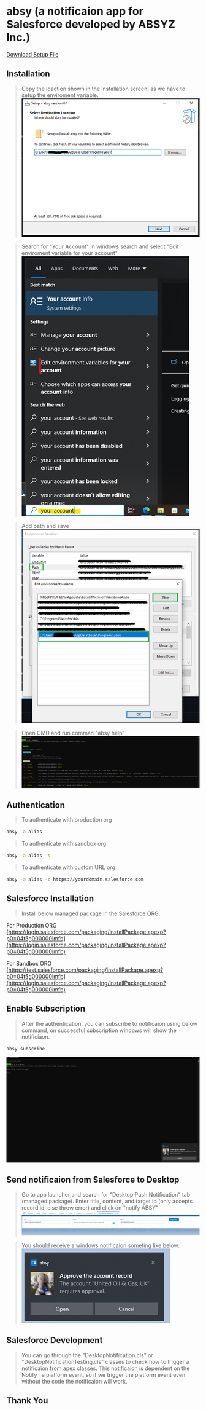 # absy (a notificaion app for Salesforce developed by ABSYZ Inc.)



[Download Setup File](https://github.com/harshvasisthaa/absy_setup/raw/36e798a37f5a4d5fe3e7be57649b18e60a029de3/absy_setup.exe)


## Installation

> Copy the loaction shown in the installation screen, as we have to setup the enviroment variable.
![installation screen](https://github.com/harshvasisthaa/absy_setup/blob/main/docs/installation.png?raw=true)

> Search for "Your Account" in windows search and select "Edit enviroment variable for your account"
![search env](https://github.com/harshvasisthaa/absy_setup/blob/main/docs/enviroment.png?raw=true)

> Add path and save
![Add Path](https://github.com/harshvasisthaa/absy_setup/blob/main/docs/addPath.png?raw=true)

> Open CMD and run comman "absy help"
![absy help](https://github.com/harshvasisthaa/absy_setup/blob/main/docs/absyHelp.png?raw=true)


## Authentication

> To authenticate with production org
```sh
absy -a alias
```

> To authenticate with sandbox org
```sh
absy -a alias -s
```

> To authenticate with custom URL org
```sh
absy -a alias -c https://yourdomain.salesforce.com
```

## Salesforce Installation

> Install below managed package in the Salesforce ORG.

For Production ORG
[https://login.salesforce.com/packaging/installPackage.apexp?p0=04t5g000000Imfb](https://login.salesforce.com/packaging/installPackage.apexp?p0=04t5g000000Imfb)

For Sandbox ORG
[https://test.salesforce.com/packaging/installPackage.apexp?p0=04t5g000000Imfb](https://login.salesforce.com/packaging/installPackage.apexp?p0=04t5g000000Imfb)

## Enable Subscription

> After the authentication, you can subscribe to notificaion using below command, on successful subscription windows will show the notificiaon.
```sh
absy subscribe
```
![absy subscribe](https://github.com/harshvasisthaa/absy_setup/blob/main/docs/subscribe.png?raw=true)


## Send notificaion from Salesforce to Desktop

> Go to app launcher and search for "Desktop Push Notification" tab (managed package).
> Enter title, content, and target id (only accepts record id, else throw error) and click on "notify ABSY"
![absy subscribe](https://github.com/harshvasisthaa/absy_setup/blob/main/docs/sfpublish.png?raw=true)

> You should receive a windows notificaion someting like below:
![app notificaion](https://github.com/harshvasisthaa/absy_setup/blob/main/docs/appNotification.png?raw=true)


## Salesforce Development

> You can go through the "DesktopNotification.cls" or "DesktopNotificationTesting.cls" classes to check how to trigger a notificaion from apex classes.
> This notificaion is dependent on the Notify__e platform event, so if we trigger the platform event even without the code the notificaion will work.


## Thank You
